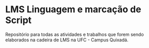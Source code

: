 # LMS Linguagem e marcação de Script

Repositório para todas as atividades e trabalhos que forem sendo elaborados na cadeira de LMS na UFC - Campus Quixadá.

